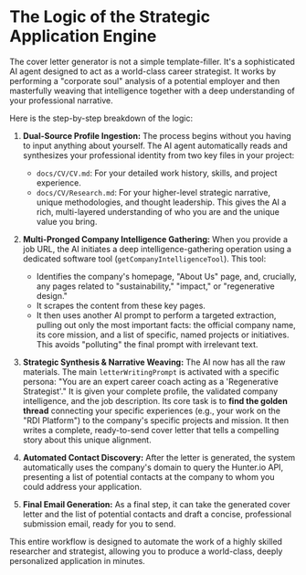 # The Logic of the Strategic Application Engine

The cover letter generator is not a simple template-filler. It's a sophisticated AI agent designed to act as a world-class career strategist. It works by performing a "corporate soul" analysis of a potential employer and then masterfully weaving that intelligence together with a deep understanding of your professional narrative.

Here is the step-by-step breakdown of the logic:

1.  **Dual-Source Profile Ingestion:** The process begins without you having to input anything about yourself. The AI agent automatically reads and synthesizes your professional identity from two key files in your project:
    *   `docs/CV/CV.md`: For your detailed work history, skills, and project experience.
    *   `docs/CV/Research.md`: For your higher-level strategic narrative, unique methodologies, and thought leadership.
    This gives the AI a rich, multi-layered understanding of who you are and the unique value you bring.

2.  **Multi-Pronged Company Intelligence Gathering:** When you provide a job URL, the AI initiates a deep intelligence-gathering operation using a dedicated software tool (`getCompanyIntelligenceTool`). This tool:
    *   Identifies the company's homepage, "About Us" page, and, crucially, any pages related to "sustainability," "impact," or "regenerative design."
    *   It scrapes the content from these key pages.
    *   It then uses another AI prompt to perform a targeted extraction, pulling out only the most important facts: the official company name, its core mission, and a list of specific, named projects or initiatives. This avoids "polluting" the final prompt with irrelevant text.

3.  **Strategic Synthesis & Narrative Weaving:** The AI now has all the raw materials. The main `letterWritingPrompt` is activated with a specific persona: "You are an expert career coach acting as a 'Regenerative Strategist'." It is given your complete profile, the validated company intelligence, and the job description. Its core task is to **find the golden thread** connecting your specific experiences (e.g., your work on the "RDI Platform") to the company's specific projects and mission. It then writes a complete, ready-to-send cover letter that tells a compelling story about this unique alignment.

4.  **Automated Contact Discovery:** After the letter is generated, the system automatically uses the company's domain to query the Hunter.io API, presenting a list of potential contacts at the company to whom you could address your application.

5.  **Final Email Generation:** As a final step, it can take the generated cover letter and the list of potential contacts and draft a concise, professional submission email, ready for you to send.

This entire workflow is designed to automate the work of a highly skilled researcher and strategist, allowing you to produce a world-class, deeply personalized application in minutes.